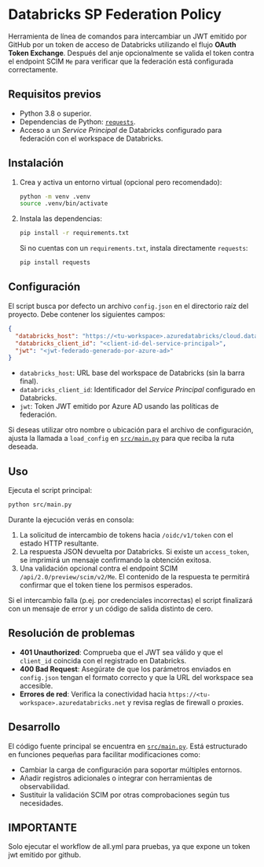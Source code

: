 # Databricks SP Federation Policy

Herramienta de línea de comandos para intercambiar un JWT emitido por GitHub por un token de acceso de Databricks utilizando el flujo **OAuth Token Exchange**. Después del anje opcionalmente se valida el token contra el endpoint SCIM `Me` para verificar que la federación está configurada correctamente.

## Requisitos previos

- Python 3.8 o superior.
- Dependencias de Python: [`requests`](https://pypi.org/project/requests/).
- Acceso a un *Service Principal* de Databricks configurado para federación con el workspace de Databricks.

## Instalación

1. Crea y activa un entorno virtual (opcional pero recomendado):
   ```bash
   python -m venv .venv
   source .venv/bin/activate
   ```
2. Instala las dependencias:
   ```bash
   pip install -r requirements.txt
   ```
   Si no cuentas con un `requirements.txt`, instala directamente `requests`:
   ```bash
   pip install requests
   ```

## Configuración

El script busca por defecto un archivo `config.json` en el directorio raíz del proyecto. Debe contener los siguientes campos:

```json
{
  "databricks_host": "https://<tu-workspace>.azuredatabricks/cloud.databricks.net",
  "databricks_client_id": "<client-id-del-service-principal>",
  "jwt": "<jwt-federado-generado-por-azure-ad>"
}
```

- `databricks_host`: URL base del workspace de Databricks (sin la barra final).
- `databricks_client_id`: Identificador del *Service Principal* configurado en Databricks.
- `jwt`: Token JWT emitido por Azure AD usando las políticas de federación.

Si deseas utilizar otro nombre o ubicación para el archivo de configuración, ajusta la llamada a `load_config` en [`src/main.py`](src/main.py) para que reciba la ruta deseada.

## Uso

Ejecuta el script principal:

```bash
python src/main.py
```

Durante la ejecución verás en consola:

1. La solicitud de intercambio de tokens hacia `/oidc/v1/token` con el estado HTTP resultante.
2. La respuesta JSON devuelta por Databricks. Si existe un `access_token`, se imprimirá un mensaje confirmando la obtención exitosa.
3. Una validación opcional contra el endpoint SCIM `/api/2.0/preview/scim/v2/Me`. El contenido de la respuesta te permitirá confirmar que el token tiene los permisos esperados.

Si el intercambio falla (p.ej. por credenciales incorrectas) el script finalizará con un mensaje de error y un código de salida distinto de cero.

## Resolución de problemas

- **401 Unauthorized**: Comprueba que el JWT sea válido y que el `client_id` coincida con el registrado en Databricks.
- **400 Bad Request**: Asegúrate de que los parámetros enviados en `config.json` tengan el formato correcto y que la URL del workspace sea accesible.
- **Errores de red**: Verifica la conectividad hacia `https://<tu-workspace>.azuredatabricks.net` y revisa reglas de firewall o proxies.

## Desarrollo

El código fuente principal se encuentra en [`src/main.py`](src/main.py). Está estructurado en funciones pequeñas para facilitar modificaciones como:

- Cambiar la carga de configuración para soportar múltiples entornos.
- Añadir registros adicionales o integrar con herramientas de observabilidad.
- Sustituir la validación SCIM por otras comprobaciones según tus necesidades.

## IMPORTANTE

Solo ejecutar el workflow de all.yml para pruebas, ya que expone un token jwt emitido por github.
